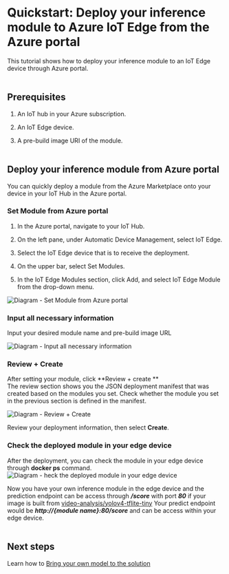 
  
  

# Quickstart: Deploy your inference module to Azure IoT Edge from the Azure portal

  

This tutorial shows how to deploy your inference module to an IoT Edge device through Azure portal. <br/><br/>

  

## Prerequisites

  

1. An IoT hub in your Azure subscription.

2. An IoT Edge device.

3. A pre-build image URI of the module. <br/><br/>

  

## Deploy your inference module from Azure portal

You can quickly deploy a module from the Azure Marketplace onto your device in your IoT Hub in the Azure portal.

### Set Module from Azure portal

1. In the Azure portal, navigate to your IoT Hub.

2. On the left pane, under Automatic Device Management, select IoT Edge.

3. Select the IoT Edge device that is to receive the deployment.

4. On the upper bar, select Set Modules.

5. In the IoT Edge Modules section, click Add, and select IoT Edge Module from the drop-down menu.

![Diagram - Set Module from Azure portal](https://github.com/linkernetworks/azure-intelligent-edge-patterns/blob/develop/factory-ai-vision/assets/set_module_1.png)
</br>
  

### Input all necessary information

Input your desired module name and pre-build image URL

![Diagram - Input all necessary information](https://github.com/linkernetworks/azure-intelligent-edge-patterns/blob/develop/factory-ai-vision/assets/set_module_2.png)
</br>

### Review + Create
After setting your module, click **Review + create **  </br>
The review section shows you the JSON deployment manifest that was created based on the modules you set. Check whether the module you set in the previous section is defined in the manifest.

![Diagram - Review + Create](https://github.com/linkernetworks/azure-intelligent-edge-patterns/blob/develop/factory-ai-vision/assets/set_module_3.png)

Review your deployment information, then select  **Create**.
</br>

 
### Check the deployed module in your edge device
After the deployment, you can check the module in your edge device through **docker ps** command.
  ![Diagram - heck the deployed module in your edge device](https://github.com/linkernetworks/azure-intelligent-edge-patterns/blob/develop/factory-ai-vision/assets/set_module_3.png)
</br>

Now you have your own inference module in the edge device and the prediction endpoint can be access through ***/score*** with port ***80*** if your image is built from [video-analysis/yolov4-tflite-tiny](https://github.com/Azure/live-video-analytics/tree/master/utilities/video-analysis/yolov4-tflite-tiny)
Your predict endpoint would be ***http://{module name}:80/score*** and can be access within your edge device.
</br></br>


## Next steps

Learn how to [Bring your own model to the solution](Bring_your_own_model.md)